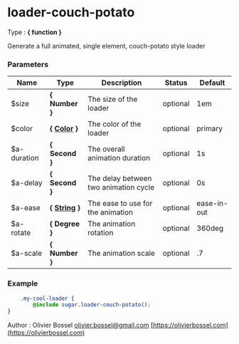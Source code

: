 # loader-couch-potato

<!-- @namespace: sugar.scss.loader.loader-couch-potato -->

Type : **{ function }**


Generate a full animated, single element, couch-potato style loader



### Parameters
Name  |  Type  |  Description  |  Status  |  Default
------------  |  ------------  |  ------------  |  ------------  |  ------------
$size  |  **{ Number }**  |  The size of the loader  |  optional  |  1em
$color  |  **{ [Color](http://www.sass-lang.com/documentation/file.SASS_REFERENCE.html#colors) }**  |  The color of the loader  |  optional  |  primary
$a-duration  |  **{ Second }**  |  The overall animation duration  |  optional  |  1s
$a-delay  |  **{ Second }**  |  The delay between two animation cycle  |  optional  |  0s
$a-ease  |  **{ [String](http://www.sass-lang.com/documentation/file.SASS_REFERENCE.html#sass-script-strings) }**  |  The ease to use for the animation  |  optional  |  ease-in-out
$a-rotate  |  **{ Degree }**  |  The animation rotation  |  optional  |  360deg
$a-scale  |  **{ Number }**  |  The animation scale  |  optional  |  .7

### Example
```scss
	.my-cool-loader {
		@include sugar.loader-couch-potato();
}
```
Author : Olivier Bossel [olivier.bossel@gmail.com](mailto:olivier.bossel@gmail.com) [https://olivierbossel.com](https://olivierbossel.com)